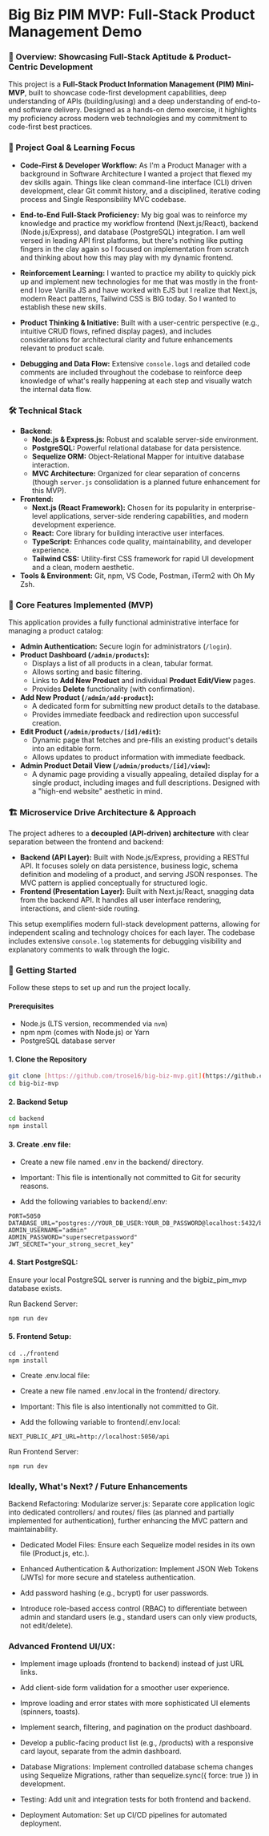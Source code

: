 # Big Biz PIM MVP: Full-Stack Product Management Demo

### 🚀 Overview: Showcasing Full-Stack Aptitude & Product-Centric Development

This project is a **Full-Stack Product Information Management (PIM) Mini-MVP**, built to showcase code-first development capabilities, deep understanding of APIs (building/using) and a deep understanding of end-to-end software delivery. Designed as a hands-on demo exercise, it highlights my proficiency across modern web technologies and my commitment to code-first best practices.

### 🎯 Project Goal & Learning Focus
* **Code-First & Developer Workflow:** As I'm a Product Manager with a background in Software Architecture I wanted a project that flexed my dev skills again. Things like clean command-line interface (CLI) driven development, clear Git commit history, and a disciplined, iterative coding process and Single Responsibility MVC codebase. 

* **End-to-End Full-Stack Proficiency:** My big goal was to reinforce my knowledge and practice my workflow frontend (Next.js/React), backend (Node.js/Express), and database (PostgreSQL) integration. I am well versed in leading API first platforms, but there's nothing like putting fingers in the clay again so I focused on implementation from scratch and thinking about how this may play with my dynamic frontend. 

* **Reinforcement Learning:** I wanted to practice my ability to quickly pick up and implement new technologies for me that was mostly in the front-end I love Vanilla JS and have worked with EJS but I realize that Next.js, modern React patterns, Tailwind CSS is BIG today. So I wanted to establish these new skills.

* **Product Thinking & Initiative:** Built with a user-centric perspective (e.g., intuitive CRUD flows, refined display pages), and includes considerations for architectural clarity and future enhancements relevant to product scale.

* **Debugging and Data Flow:**
Extensive `console.log`s and detailed code comments are included throughout the codebase to reinforce deep knowledge of what's really happening at each step and visually watch the internal data flow.

### 🛠️ Technical Stack

* **Backend:**
    * **Node.js & Express.js:** Robust and scalable server-side environment.
    * **PostgreSQL:** Powerful relational database for data persistence.
    * **Sequelize ORM:** Object-Relational Mapper for intuitive database interaction.
    * **MVC Architecture:** Organized for clear separation of concerns (though `server.js` consolidation is a planned future enhancement for this MVP).
* **Frontend:**
    * **Next.js (React Framework):** Chosen for its popularity in enterprise-level applications, server-side rendering capabilities, and modern development experience.
    * **React:** Core library for building interactive user interfaces.
    * **TypeScript:** Enhances code quality, maintainability, and developer experience.
    * **Tailwind CSS:** Utility-first CSS framework for rapid UI development and a clean, modern aesthetic.
* **Tools & Environment:** Git, npm, VS Code, Postman, iTerm2 with Oh My Zsh.

### 🌟 Core Features Implemented (MVP)

This application provides a fully functional administrative interface for managing a product catalog:

* **Admin Authentication:** Secure login for administrators (`/login`).
* **Product Dashboard (`/admin/products`):**
    * Displays a list of all products in a clean, tabular format.
    * Allows sorting and basic filtering.
    * Links to **Add New Product** and individual **Product Edit/View** pages.
    * Provides **Delete** functionality (with confirmation).
* **Add New Product (`/admin/add-product`):**
    * A dedicated form for submitting new product details to the database.
    * Provides immediate feedback and redirection upon successful creation.
* **Edit Product (`/admin/products/[id]/edit`):**
    * Dynamic page that fetches and pre-fills an existing product's details into an editable form.
    * Allows updates to product information with immediate feedback.
* **Admin Product Detail View (`/admin/products/[id]/view`):**
    * A dynamic page providing a visually appealing, detailed display for a single product, including images and full descriptions. Designed with a "high-end website" aesthetic in mind.

### 🏗️ Microservice Drive Architecture & Approach

The project adheres to a **decoupled (API-driven) architecture** with clear separation between the frontend and backend:

* **Backend (API Layer):** Built with Node.js/Express, providing a RESTful API. It focuses solely on data persistence, business logic, schema definition and modeling of a product, and serving JSON responses. The MVC pattern is applied conceptually for structured logic.
* **Frontend (Presentation Layer):** Built with Next.js/React, snagging data from the backend API. It handles all user interface rendering, interactions, and client-side routing.

This setup exemplifies modern full-stack development patterns, allowing for independent scaling and technology choices for each layer. The codebase includes extensive `console.log` statements for debugging visibility and explanatory comments to walk through the logic.

### 🚀 Getting Started

Follow these steps to set up and run the project locally.

#### Prerequisites

* Node.js (LTS version, recommended via `nvm`)
* npm npm (comes with Node.js) or Yarn
* PostgreSQL database server

#### 1. Clone the Repository

```bash
git clone [https://github.com/trose16/big-biz-mvp.git](https://github.com/trose16/big-biz-mvp.git)
cd big-biz-mvp
```

#### 2. Backend Setup

```bash
cd backend
npm install
```

#### 3. Create .env file:

* Create a new file named .env in the backend/ directory.

* Important: This file is intentionally not committed to Git for security reasons.

* Add the following variables to backend/.env:

```
PORT=5050
DATABASE_URL="postgres://YOUR_DB_USER:YOUR_DB_PASSWORD@localhost:5432/bigbiz_pim_mvp"
ADMIN_USERNAME="admin"
ADMIN_PASSWORD="supersecretpassword"
JWT_SECRET="your_strong_secret_key"
```

#### 4. Start PostgreSQL:
Ensure your local PostgreSQL server is running and the bigbiz_pim_mvp database exists.

Run Backend Server:
```
npm run dev
```
#### 5. Frontend Setup:
```
cd ../frontend
npm install
```
* Create .env.local file:

* Create a new file named .env.local in the frontend/ directory.

* Important: This file is also intentionally not committed to Git.

* Add the following variable to frontend/.env.local:
```
NEXT_PUBLIC_API_URL=http://localhost:5050/api
```

Run Frontend Server:
```
npm run dev
```

### Ideally, What's Next? / Future Enhancements

Backend Refactoring:
Modularize server.js: Separate core application logic into dedicated controllers/ and routes/ files (as planned and partially implemented for authentication), further enhancing the MVC pattern and maintainability.

* Dedicated Model Files: Ensure each Sequelize model resides in its own file (Product.js, etc.).

* Enhanced Authentication & Authorization: Implement JSON Web Tokens (JWTs) for more secure and stateless authentication.

* Add password hashing (e.g., bcrypt) for user passwords.

* Introduce role-based access control (RBAC) to differentiate between admin and standard users (e.g., standard users can only view products, not edit/delete).

### Advanced Frontend UI/UX:

* Implement image uploads (frontend to backend) instead of just URL links.

* Add client-side form validation for a smoother user experience.

* Improve loading and error states with more sophisticated UI elements (spinners, toasts).

* Implement search, filtering, and pagination on the product dashboard.

* Develop a public-facing product list (e.g., /products) with a responsive card layout, separate from the admin dashboard.

* Database Migrations: Implement controlled database schema changes using Sequelize Migrations, rather than sequelize.sync({ force: true }) in development.

* Testing: Add unit and integration tests for both frontend and backend.

* Deployment Automation: Set up CI/CD pipelines for automated deployment.